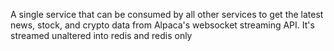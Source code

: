 A single service that can be consumed by all other services to get the latest news, stock, and crypto data from Alpaca's websocket streaming API. 
It's streamed unaltered into redis and redis only